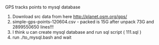 
GPS tracks points to mysql database 

1. Download src data from here http://planet.osm.org/gps/
2. simple-gps-points-120604.csv - packed is 15G after unpack 73G and 2899550650 lines!!! 
3. I think u can create mysql database and run sql script ( 111.sql )
4. run ./to_mysql.bash and wait 


